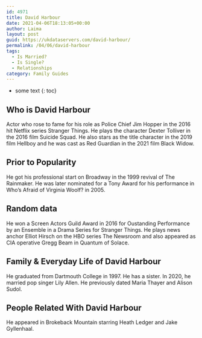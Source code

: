```yaml
---
id: 4971
title: David Harbour
date: 2021-04-06T18:13:05+00:00
author: Laima
layout: post
guid: https://ukdataservers.com/david-harbour/
permalink: /04/06/david-harbour
tags:
  - Is Married?
  - Is Single?
  - Relationships
category: Family Guides
---
```


* some text
{: toc}


## Who is David Harbour
                  
                  
                  
Actor who rose to fame for his role as Police Chief Jim Hopper in the 2016 hit Netflix series Stranger Things. He plays the character Dexter Tolliver in the 2016 film Suicide Squad. He also stars as the title character in the 2019 film Hellboy and he was cast as Red Guardian in the 2021 film Black Widow.
                  
              
            
              
            
                
                
                
## Prior to Popularity
                  
                  
                  
He got his professional start on Broadway in the 1999 revival of The Rainmaker. He was later nominated for a Tony Award for his performance in Who&#8217;s Afraid of Virginia Woolf? in 2005.
                  
              
            
              
            
                
                
                
## Random data
                  
                  
                  
He won a Screen Actors Guild Award in 2016 for Oustanding Performance by an Ensemble in a Drama Series for Stranger Things. He plays news anchor Elliot Hirsch on the HBO series The Newsroom and also appeared as CIA operative Gregg Beam in Quantum of Solace. 
                  
              
            
              
            
                
                
                
## Family & Everyday Life of David Harbour
                  
                  
                  
He graduated from Dartmouth College in 1997. He has a sister. In 2020, he married pop singer Lily Allen. He previously dated Maria Thayer and Alison Sudol. 
                  
              
            
              
            
                
                
                
## People Related With David Harbour
                  
                  
                  
He appeared in Brokeback Mountain starring Heath Ledger and Jake Gyllenhaal. 
                  
              
            
              
            
                
              
            
              
              
            
            
              
            
          
          
          